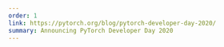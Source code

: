 ```yaml
---
order: 1
link: https://pytorch.org/blog/pytorch-developer-day-2020/
summary: Announcing PyTorch Developer Day 2020
---
```



